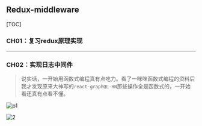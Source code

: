 ## Redux-middleware

[TOC]

### CH01：复习redux原理实现



------

### CH02：实现日志中间件

> 说实话，一开始用函数式编程真有点吃力。看了一咪咪函数式编程的资料后我才发现原来大神写的`react-graphQL-HN`那些操作全是函数式的，一开始看还真有点看不懂。

![p1](https://raw.githubusercontent.com/zhufengnodejs/201701redux-middleware/master/imags/1.redux.png)

![2](https://raw.githubusercontent.com/zhufengnodejs/201701redux-middleware/master/imags/2.middleware.png)